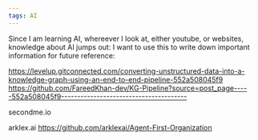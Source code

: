 ```yaml
---
tags: AI
---
```


Since I am learning AI, whereever I look at, either youtube, or websites, knowledge about AI jumps out:
I want to use this to write down important information for future reference:

https://levelup.gitconnected.com/converting-unstructured-data-into-a-knowledge-graph-using-an-end-to-end-pipeline-552a508045f9
https://github.com/FareedKhan-dev/KG-Pipeline?source=post_page-----552a508045f9---------------------------------------


secondme.io 

arklex.ai
https://github.com/arklexai/Agent-First-Organization


